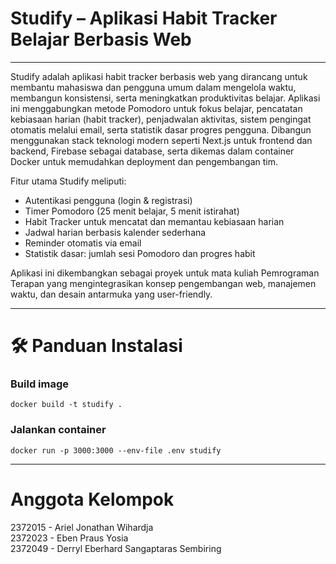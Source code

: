 # Studify – Aplikasi Habit Tracker Belajar Berbasis Web
---
Studify adalah aplikasi habit tracker berbasis web yang dirancang untuk membantu mahasiswa dan pengguna umum dalam mengelola waktu, membangun konsistensi, serta meningkatkan produktivitas belajar. Aplikasi ini menggabungkan metode Pomodoro untuk fokus belajar, pencatatan kebiasaan harian (habit tracker), penjadwalan aktivitas, sistem pengingat otomatis melalui email, serta statistik dasar progres pengguna. Dibangun menggunakan stack teknologi modern seperti Next.js untuk frontend dan backend, Firebase sebagai database, serta dikemas dalam container Docker untuk memudahkan deployment dan pengembangan tim.

Fitur utama Studify meliputi:
- Autentikasi pengguna (login & registrasi)
- Timer Pomodoro (25 menit belajar, 5 menit istirahat)
- Habit Tracker untuk mencatat dan memantau kebiasaan harian
- Jadwal harian berbasis kalender sederhana
- Reminder otomatis via email
- Statistik dasar: jumlah sesi Pomodoro dan progres habit

Aplikasi ini dikembangkan sebagai proyek untuk mata kuliah Pemrograman Terapan yang mengintegrasikan konsep pengembangan web, manajemen waktu, dan desain antarmuka yang user-friendly.

---

# 🛠️ Panduan Instalasi
### Build image
`docker build -t studify .`

### Jalankan container
`docker run -p 3000:3000 --env-file .env studify`

---

# Anggota Kelompok
2372015 - Ariel Jonathan Wihardja  
2372023 - Eben Praus Yosia  
2372049 - Derryl Eberhard Sangaptaras Sembiring